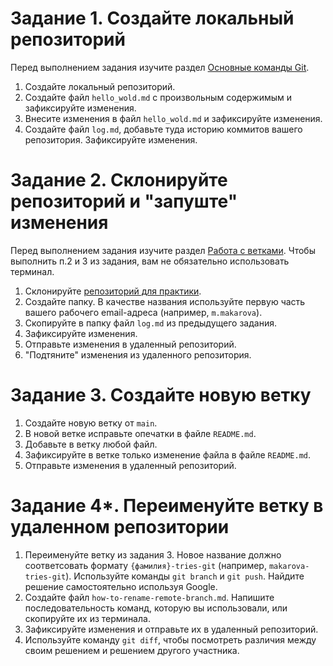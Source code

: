 # Задание 1. Создайте локальный репозиторий
Перед выполнением задания изучите раздел [Основные команды  Git](/Basic%20comands.md).

1. Cоздайте локальный репозиторий.
2. Создайте файл `hello_wold.md` с произвольным содержимым и зафиксируйте изменения.
3. Внесите изменения в файл `hello_wold.md` и зафиксируйте изменения.
4. Создайте файл `log.md`, добавьте туда историю коммитов вашего репозитория. Зафиксируйте изменения.

# Задание 2. Склонируйте репозиторий и "запуште" изменения

Перед выполнением задания изучите раздел [Работа с ветками](/Branching%20and%20branch%20commands.md). Чтобы выполнить п.2 и 3 из задания, вам не обязательно использовать терминал.

1. Склонируйте [репозиторий для практики](https://github.com/MaryMakarova/git-practice-for-tw/tree/main).
2. Создайте папку. В качестве названия используйте первую часть вашего рабочего email-адреса (например, `m.makarova`).
3. Скопируйте в папку файл `log.md` из предыдущего задания.
4. Зафиксируйте изменения.
5. Отправьте изменения в удаленный репозиторий.
6. "Подтяните" изменения из удаленного репозитория.


# Задание 3. Создайте новую ветку

1. Создайте новую ветку от `main`.
2. В новой ветке исправьте опечатки в файле `README.md`.
3. Добавьте в ветку любой файл.
4. Зафиксируйте в ветке только изменение файла в файле `README.md`.
5. Отправьте изменения в удаленный репозиторий.

# Задание 4*. Переименуйте ветку в удаленном репозитории

1. Переименуйте ветку из задания 3. Новое название должно соответсовать формату `{фамилия}-tries-git` (например, `makarova-tries-git`). Используйте команды `git branch` и `git push`. Найдите решение самостоятельно используя Google.
2. Создайте файл `how-to-rename-remote-branch.md`. Напишите последовательность команд, которую вы использовали, или скопируйте их из терминала.
3. Зафиксируйте изменения и отправьте их в удаленный репозиторий.
4. Используйте команду `git diff`, чтобы посмотреть различия между своим решением и решением другого участника.



